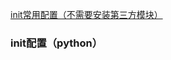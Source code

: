 [init常用配置（不需要安装第三方模块）](https://github.com/malakaw/my_emacs/blob/master/config_file_list/readme_emacs.md "title")

### init配置（python） ###
